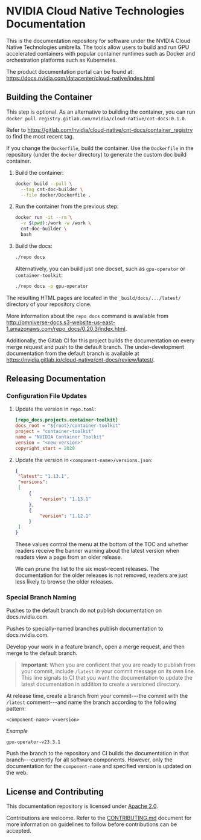 # NVIDIA Cloud Native Technologies Documentation

This is the documentation repository for software under the NVIDIA Cloud Native Technologies umbrella. The tools allow users to
build and run GPU accelerated containers with popular container runtimes such as Docker and orchestration platforms such as Kubernetes.

The product documentation portal can be found at: https://docs.nvidia.com/datacenter/cloud-native/index.html

## Building the Container

This step is optional.
As an alternative to building the container, you can run `docker pull registry.gitlab.com/nvidia/cloud-native/cnt-docs:0.1.0`.

Refer to <https://gitlab.com/nvidia/cloud-native/cnt-docs/container_registry> to find the most recent tag.

If you change the `Dockerfile`, build the container.
Use the `Dockerfile` in the repository (under the `docker` directory) to generate the custom doc build container.

1. Build the container:

   ```bash
   docker build --pull \
     --tag cnt-doc-builder \
     --file docker/Dockerfile .
   ```

1. Run the container from the previous step:

   ```bash
   docker run -it --rm \
     -v $(pwd):/work -w /work \
     cnt-doc-builder \
     bash
   ```

1. Build the docs:

   ```bash
   ./repo docs
   ```

   Alternatively, you can build just one docset, such as `gpu-operator` or `container-toolkit`:

   ```bash
   ./repo docs -p gpu-operator
   ```

The resulting HTML pages are located in the `_build/docs/.../latest/` directory of your repository clone.

More information about the `repo docs` command is available from
<http://omniverse-docs.s3-website-us-east-1.amazonaws.com/repo_docs/0.20.3/index.html>.

Additionally, the Gitlab CI for this project builds the documentation on every merge request and push to the default branch.
The under-development documentation from the default branch is available at <https://nvidia.gitlab.io/cloud-native/cnt-docs/review/latest/>.

## Releasing Documentation

### Configuration File Updates

1. Update the version in `repo.toml`:

   ```toml
   [repo_docs.projects.container-toolkit]
   docs_root = "${root}/container-toolkit"
   project = "container-toolkit"
   name = "NVIDIA Container Toolkit"
   version = "<new-version>"
   copyright_start = 2020
   ```

1. Update the version in `<component-name>/versions.json`:

   ```json
   {
    "latest": "1.13.1",
    "versions":
    [
        {
            "version": "1.13.1"
        },
        {
            "version": "1.12.1"
        }
    ]
   }
   ```

   These values control the menu at the bottom of the TOC and whether readers
   receive the banner warning about the latest version when readers view a page
   from an older release.

   We can prune the list to the six most-recent releases.
   The documentation for the older releases is not removed, readers are just
   less likely to browse the older releases.

### Special Branch Naming

Pushes to the default branch do not publish documentation on docs.nvidia.com.

Pushes to specially-named branches publish documentation to docs.nvidia.com.

Develop your work in a feature branch, open a merge request, and then merge to the default branch.

> **Important**: When you are confident that you are ready to publish from your commit,
> include `/latest` in your commit message on its own line.
> This line signals to CI that you want the documentation to update the latest
> documentation in addition to create a versioned directory.

At release time, create a branch from your commit---the commit with the `/latest` comment---and
name the branch according to the following pattern:

   ```text
   <component-name>-v<version>
   ```

   *Example*

   ```text
   gpu-operator-v23.3.1
   ```

Push the branch to the repository and CI builds the documentation in that branch---currently for all software components.
However, only the documentation for the `component-name` and specified version is updated on the web.


## License and Contributing

This documentation repository is licensed under [Apache 2.0](https://www.apache.org/licenses/LICENSE-2.0).

Contributions are welcome. Refer to the [CONTRIBUTING.md](https://gitlab.com/nvidia/cloud-native/cnt-docs/-/blob/master/CONTRIBUTING.md) document for more
information on guidelines to follow before contributions can be accepted.
